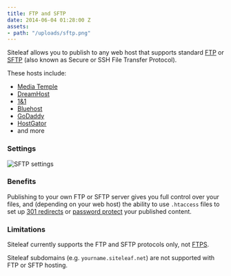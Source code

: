 ```yaml
---
title: FTP and SFTP
date: 2014-06-04 01:28:00 Z
assets:
- path: "/uploads/sftp.png"
---
```


Siteleaf allows you to publish to any web host that supports standard [FTP](http://en.wikipedia.org/wiki/File_Transfer_Protocol) or [SFTP](http://en.wikipedia.org/wiki/SSH_File_Transfer_Protocol) (also known as Secure or SSH File Transfer Protocol). 

These hosts include:
- [Media Temple](http://mediatemple.net)
- [DreamHost](http://www.dreamhost.com)
- [1&1](http://www.1and1.com)
- [Bluehost](http://www.bluehost.com)
- [GoDaddy](http://www.godaddy.com)
- [HostGator](http://www.hostgator.com)
- and more

### Settings

![SFTP settings](/uploads/sftp.png) 

### Benefits

Publishing to your own FTP or SFTP server gives you full control over your files, and (depending on your web host) the ability to use `.htaccess` files to set up [301 redirects](http://css-tricks.com/snippets/htaccess/301-redirects/) or [password protect](http://css-tricks.com/easily-password-protect-a-website-or-subdirectory/) your published content.

### Limitations

Siteleaf currently supports the FTP and SFTP protocols only, not [FTPS](http://en.wikipedia.org/wiki/FTPS).

Siteleaf subdomains (e.g. `yourname.siteleaf.net`) are not supported with FTP or SFTP hosting.
